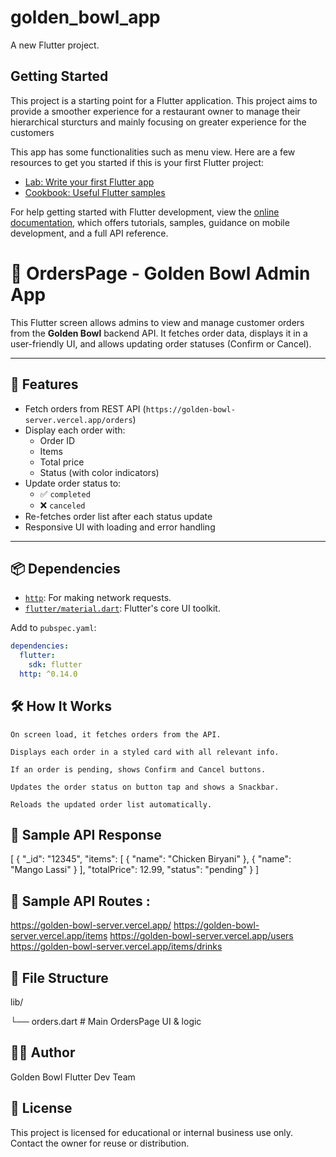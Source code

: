# golden_bowl_app

A new Flutter project.

## Getting Started

This project is a starting point for a Flutter application. This project aims to provide a smoother experience for a restaurant owner to manage their hierarchical sturcturs and mainly focusing on greater experience for the customers 

This app has some functionalities such as menu view.
Here are a few resources to get you started if this is your first Flutter project:

- [Lab: Write your first Flutter app](https://docs.flutter.dev/get-started/codelab)
- [Cookbook: Useful Flutter samples](https://docs.flutter.dev/cookbook)

For help getting started with Flutter development, view the
[online documentation](https://docs.flutter.dev/), which offers tutorials,
samples, guidance on mobile development, and a full API reference.

# 🍲 OrdersPage - Golden Bowl Admin App

This Flutter screen allows admins to view and manage customer orders from the **Golden Bowl** backend API. It fetches order data, displays it in a user-friendly UI, and allows updating order statuses (Confirm or Cancel).

---

## 🚀 Features

- Fetch orders from REST API (`https://golden-bowl-server.vercel.app/orders`)
- Display each order with:
  - Order ID
  - Items
  - Total price
  - Status (with color indicators)
- Update order status to:
  - ✅ `completed`
  - ❌ `canceled`
- Re-fetches order list after each status update
- Responsive UI with loading and error handling

---

## 📦 Dependencies

- [`http`](https://pub.dev/packages/http): For making network requests.
- [`flutter/material.dart`](https://api.flutter.dev/flutter/material/material-library.html): Flutter's core UI toolkit.

Add to `pubspec.yaml`:
```yaml
dependencies:
  flutter:
    sdk: flutter
  http: ^0.14.0
```

## 🛠️ How It Works

    On screen load, it fetches orders from the API.

    Displays each order in a styled card with all relevant info.

    If an order is pending, shows Confirm and Cancel buttons.

    Updates the order status on button tap and shows a Snackbar.

    Reloads the updated order list automatically.

## 🧪 Sample API Response

[
  {
    "_id": "12345",
    "items": [
      { "name": "Chicken Biryani" },
      { "name": "Mango Lassi" }
    ],
    "totalPrice": 12.99,
    "status": "pending"
  }
]

## 🧪 Sample API Routes : 
https://golden-bowl-server.vercel.app/
https://golden-bowl-server.vercel.app/items
https://golden-bowl-server.vercel.app/users
https://golden-bowl-server.vercel.app/items/drinks

## 📂 File Structure

lib/

└── orders.dart  # Main OrdersPage UI & logic


## 🧑‍💻 Author

Golden Bowl Flutter Dev Team


## 📜 License

This project is licensed for educational or internal business use only. Contact the owner for reuse or distribution.
